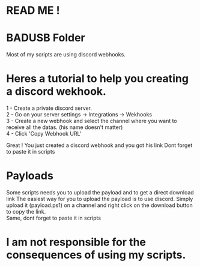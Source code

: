 # READ ME !
# BADUSB Folder 
Most of my scripts are using discord webhooks.

# Heres a tutorial to help you creating a discord wekhook.
1 - Create a private discord server.<br>
2 - Go on your server settings -> Integrations -> Wekhooks<br>
3 - Create a new webhook and select the channel where you want to receive all the datas. (his name doesn't matter)<br>
4 - Click 'Copy Webhook URL'<br>

Great ! You just created a discord webhook and you got his link
Dont forget to paste it in scripts

# Payloads
Some scripts needs you to upload the payload and to get a direct download link
The easiest way for you to upload the payload is to use discord.
Simply upload it (payload.ps1) on a channel and right click on the download button to copy the link.<br>
Same, dont forget to paste it in scripts

# I am not responsible for the consequences of using my scripts.
